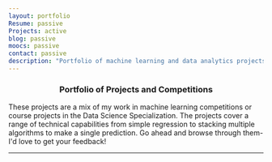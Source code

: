 ```yaml
---
layout: portfolio
Resume: passive
Projects: active
blog: passive
moocs: passive
contact: passive
description: "Portfolio of machine learning and data analytics projects"
---
```


<h3 style="text-align: center;">Portfolio of Projects and Competitions</h3>
These projects are a mix of my work in machine learning competitions or course projects in the Data Science Specialization. The projects cover a range of technical capabilities from simple regression to stacking multiple algorithms to make a single prediction.  Go ahead and browse through them- I'd love to get your feedback!
<hr>
